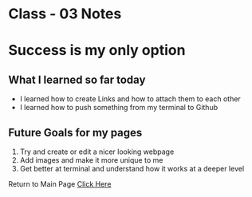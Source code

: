 # Class - 03 Notes 
# Success is my only option 

## What I learned so far today 

* I learned how to create Links and how to attach them to each other
* I learned how to push something from my terminal to Github 


## Future Goals for my pages 
1. Try and create or edit a nicer looking webpage 
1. Add images and make it more unique to me
1. Get better at terminal and understand how it works at a deeper level 
























Return to Main Page [Click Here](https://ochoaap.github.io/reading-notes/)
